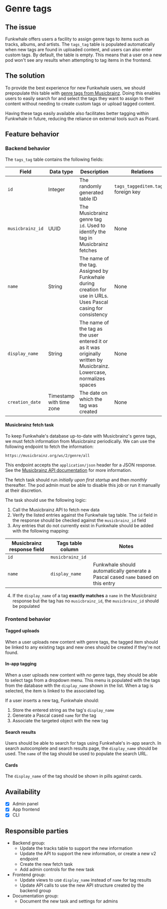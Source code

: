 # Genre tags

## The issue

Funkwhale offers users a facility to assign genre tags to items such as tracks, albums, and artists. The `tags_tag` table is populated automatically when new tags are found in uploaded content, and users can also enter custom tags. By default, the table is empty. This means that a user on a new pod won't see any results when attempting to tag items in the frontend.

## The solution

To provide the best experience for new Funkwhale users, we should prepopulate this table with [genre tags from Musicbrainz](https://musicbrainz.org/genres). Doing this enables users to easily search for and select the tags they want to assign to their content without needing to create custom tags or upload tagged content.

Having these tags easily available also facilitates better tagging within Funkwhale in future, reducing the reliance on external tools such as Picard.

## Feature behavior

### Backend behavior

The `tags_tag` table contains the following fields:

| Field            | Data type                | Description                                                                                                             | Relations                            | Constraints    |
| ---------------- | ------------------------ | ----------------------------------------------------------------------------------------------------------------------- | ------------------------------------ | -------------- |
| `id`             | Integer                  | The randomly generated table ID                                                                                         | `tags_taggeditem.tag_id` foreign key | None           |
| `musicbrainz_id` | UUID                     | The Musicbrainz genre tag `id`. Used to identify the tag in Musicbrainz fetches                                         | None                                 | None           |
| `name`           | String                   | The name of the tag. Assigned by Funkwhale during creation for use in URLs. Uses Pascal casing for consistency          | None                                 | Must be unique |
| `display_name`   | String                   | The name of the tag as the user entered it or as it was originally written by Musicbrainz. Lowercase, normalizes spaces | None                                 | None           |
| `creation_date`  | Timestamp with time zone | The date on which the tag was created                                                                                   | None                                 | None           |

#### Musicbrainz fetch task

To keep Funkwhale's database up-to-date with Musicbrainz's genre tags, we must fetch information from Musicbrainz periodically. We can use the following endpoint to fetch the information:

```url
https://musicbrainz.org/ws/2/genre/all
```

This endpoint accepts the `application/json` header for a JSON response. See the [Musicbrainz API documentation](https://musicbrainz.org/doc/MusicBrainz_API) for more information.

The fetch task should run *initially upon first startup* and then *monthly* thereafter. The pod admin must be able to disable this job or run it manually at their discretion.

The task should use the following logic:

1. Call the Musicbrainz API to fetch new data
2. Verify the listed entries against the Funkwhale tag table. The `id` field in the response should be checked against the `musicbrainz_id` field
3. Any entries that do not currently exist in Funkwhale should be added with the following mapping:

| Musicbrainz response field | Tags table column | Notes                                                                             |
| -------------------------- | ----------------- | --------------------------------------------------------------------------------- |
| `id`                       | `musicbrainz_id`  |                                                                                   |
| `name`                     | `display_name`    | Funkwhale should automatically generate a Pascal cased `name` based on this entry |

4. If the `display_name` of a tag **exactly matches** a `name` in the Musicbrainz response but the tag has no `musicbrainz_id`, the `musicbrainz_id` should be populated

### Frontend behavior

#### Tagged uploads

When a user uploads new content with genre tags, the tagged item should be linked to any existing tags and new ones should be created if they're not found.

#### In-app tagging

When a user uploads new content with *no* genre tags, they should be able to select tags from a dropdown menu. This menu is populated with the tags from the database with the `display_name` shown in the list. When a tag is selected, the item is linked to the associated tag.

If a user inserts a new tag, Funkwhale should: 

1. Store the entered string as the tag's `display_name`
2. Generate a Pascal cased `name` for the tag
3. Associate the targeted object with the new tag

#### Search results

Users should be able to search for tags using Funkwhale's in-app search. In search autocomplete and search results page, the `display_name` should be used. The `name` of the tag should be used to populate the search URL.

#### Cards

The `display_name` of the tag should be shown in pills against cards.

## Availability

- [x] Admin panel
- [x] App frontend
- [x] CLI

## Responsible parties

- Backend group:
  - Update the tracks table to support the new information
  - Update the API to support the new information, or create a new v2 endpoint
  - Create the new fetch task
  - Add admin controls for the new task
- Frontend group:
  - Update views to use `display_name` instead of `name` for tag results
  - Update API calls to use the new API structure created by the backend group
- Documentation group:
  - Document the new task and settings for admins

